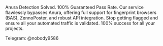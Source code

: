 Anura Detection Solved. 100% Guaranteed Pass Rate. Our service flawlessly bypasses Anura, offering full support for fingerprint browsers (BAS), ZennoPoster, and robust API integration. Stop getting flagged and ensure all your automated traffic is validated. 100% success for all your projects. 


Telegram: @nobody9586
